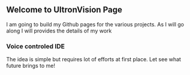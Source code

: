 ## Welcome to UltronVision Page

I am going to build my Github pages for the various projects. As I will go along I will provides the details of my work

### Voice controled IDE 

The idea is simple but requires lot of efforts at first place. Let see what future brings to me!
